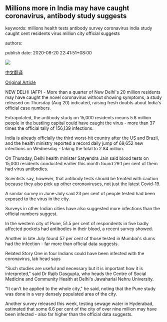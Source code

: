 ## Millions more in India may have caught coronavirus, antibody study suggests

keywords: millions health tests antibody survey coronavirus india study caught cent residents virus million city official suggests

authors: 

publish date: 2020-08-20 22:41:51+08:00

![](https://www.straitstimes.com/sites/default/files/styles/x_large/public/articles/2020/08/20/tl-india-a-200820.jpg?itok=NORBv4p0)

[中文翻译](Millions%20more%20in%20India%20may%20have%20caught%20coronavirus%2C%20antibody%20study%20suggests_zh.md)

[Original Article](https://www.straitstimes.com/asia/south-asia/india-study-suggests-millions-more-may-have-caught-coronavirus)

NEW DELHI (AFP) - More than a quarter of New Delhi's 20 million residents may have caught the novel coronavirus without showing symptoms, a study released on Thursday (Aug 20) indicated, raising fresh doubts about India's official case numbers.

Extrapolated, the antibody study on 15,000 residents means 5.8 million people in the bustling capital could have caught the virus - more than 37 times the official tally of 156,139 infections.

India is already officially the third worst-hit country after the US and Brazil, and the health ministry reported a record daily jump of 69,652 new infections on Wednesday - taking the total to 2.84 million.

On Thursday, Delhi health minister Satyendra Jain said blood tests on 15,000 residents conducted earlier this month found 29.1 per cent of them had virus antibodies.

Scientists say, however, that antibody tests should be treated with caution because they also pick up other coronaviruses, not just the latest Covid-19.

A similar survey in June-July said 23 per cent of people tested had been exposed to the virus in the city.

Surveys in other Indian cities have also suggested more infections than the official numbers suggest.

In the western city of Pune, 51.5 per cent of respondents in five badly affected pockets had antibodies in their blood, a recent survey showed.

Another in late July found 57 per cent of those tested in Mumbai's slums had the infection - far more than official data suggests.

Related Story One in four Indians could have been infected with the coronavirus, lab head says

"Such studies are useful and necessary but it is important how it is interpreted," said Dr Rajib Dasgupta, who heads the Centre of Social Medicine and Community Health at Delhi's Jawaharlal Nehru University.

"It can't be applied to the whole city," he said, noting that the Pune study was done in a very densely populated area of the city.

Another survey released this week, testing sewage water in Hyderabad, estimated that some 6.6 per cent of the city of over nine million may have been infected - also far higher than the official data suggests.